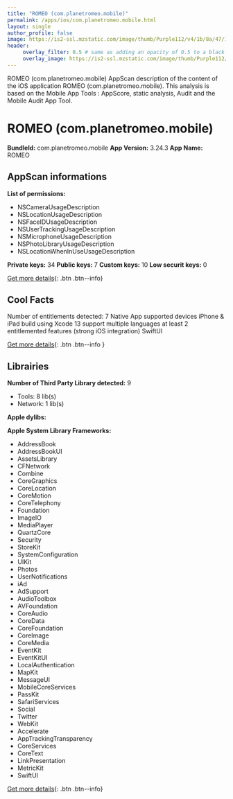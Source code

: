 ```yaml
---
title: "ROMEO (com.planetromeo.mobile)"
permalink: /apps/ios/com.planetromeo.mobile.html
layout: single
author_profile: false
image: https://is2-ssl.mzstatic.com/image/thumb/Purple112/v4/1b/8a/47/1b8a4793-177b-2024-039b-0ad751409ea3/AppIcon-1x_U007emarketing-0-7-0-85-220.png/512x512bb.jpg
header: 
     overlay_filter: 0.5 # same as adding an opacity of 0.5 to a black background
     overlay_image: https://is2-ssl.mzstatic.com/image/thumb/Purple112/v4/1b/8a/47/1b8a4793-177b-2024-039b-0ad751409ea3/AppIcon-1x_U007emarketing-0-7-0-85-220.png/512x512bb.jpg
---
```

ROMEO (com.planetromeo.mobile) AppScan description of the content of the iOS application ROMEO (com.planetromeo.mobile). This analysis is based on the Mobile App Tools : AppScore, static analysis, Audit and the Mobile Audit App Tool.

# ROMEO (com.planetromeo.mobile)

**BundleId:** com.planetromeo.mobile
**App Version:** 3.24.3
**App Name:** ROMEO


## AppScan informations 

**List of permissions:** 
- NSCameraUsageDescription
- NSLocationUsageDescription
- NSFaceIDUsageDescription
- NSUserTrackingUsageDescription
- NSMicrophoneUsageDescription
- NSPhotoLibraryUsageDescription
- NSLocationWhenInUseUsageDescription
  
  
**Private keys:** 34
**Public keys:** 7
**Custom keys:** 10
**Low securit keys:** 0
  
[Get more details](/pricing.html){: .btn .btn--info}

## Cool Facts

Number of entitlements detected: 7
Native App
supported devices iPhone & iPad
build using Xcode 13
support multiple languages
at least 2 entitlemented features (strong iOS integration)
SwiftUI
  
[Get more details](/pricing.html){: .btn .btn--info }

## Librairies 
**Number of Third Party Library detected:** 9
- Tools: 8 lib(s)
- Network: 1 lib(s)


**Apple dylibs:**


**Apple System Library Frameworks:**
- AddressBook
- AddressBookUI
- AssetsLibrary
- CFNetwork
- Combine
- CoreGraphics
- CoreLocation
- CoreMotion
- CoreTelephony
- Foundation
- ImageIO
- MediaPlayer
- QuartzCore
- Security
- StoreKit
- SystemConfiguration
- UIKit
- Photos
- UserNotifications
- iAd
- AdSupport
- AudioToolbox
- AVFoundation
- CoreAudio
- CoreData
- CoreFoundation
- CoreImage
- CoreMedia
- EventKit
- EventKitUI
- LocalAuthentication
- MapKit
- MessageUI
- MobileCoreServices
- PassKit
- SafariServices
- Social
- Twitter
- WebKit
- Accelerate
- AppTrackingTransparency
- CoreServices
- CoreText
- LinkPresentation
- MetricKit
- SwiftUI


  
[Get more details](/pricing.html){: .btn .btn--info}

